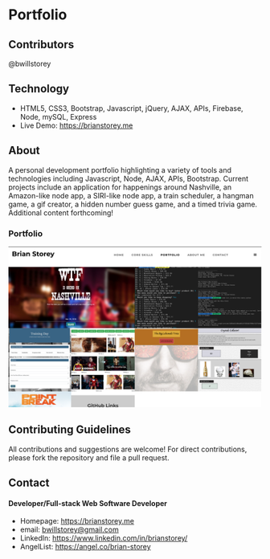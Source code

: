 # Portfolio

## Contributors
@bwillstorey

## Technology
- HTML5, CSS3, Bootstrap, Javascript, jQuery, AJAX, APIs, Firebase, Node, mySQL, Express
- Live Demo: https://brianstorey.me

## About
A personal development portfolio highlighting a variety of tools and technologies including Javascript, Node, AJAX, APIs, Bootstrap. Current projects include an application for happenings around Nashville, an Amazon-like node app, a SIRI-like node app, a train scheduler, a hangman game, a gif creator, a hidden number guess game, and a timed trivia game. Additional content forthcoming!

### Portfolio
![Home](./images/portfolio.png)  

## Contributing Guidelines
All contributions and suggestions are welcome! For direct contributions, please fork the repository and file a pull request.

## Contact
#### Developer/Full-stack Web Software Developer
- Homepage: https://brianstorey.me
- email: bwillstorey@gmail.com
- LinkedIn: https://www.linkedin.com/in/brianstorey/
- AngelList: https://angel.co/brian-storey
